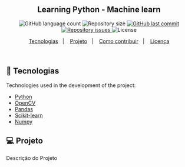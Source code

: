 <h1 align="center">
<img alt="" title="" src="" width="" />
  <!-- trocar: 'você pode colocar uma imagem (logo) que represente seu projeto (visualmente) -->
</h1>

<h2 align="center">Learning Python - Machine learn</h2>

<p align="center">
  <img alt="GitHub language count" src="https://img.shields.io/github/languages/count/mateustech/MachineLearning">
  <!-- trocar: 'rlocatelli9/template-README' pelo caminho do seu respositório -->

  <img alt="Repository size" src="https://img.shields.io/github/repo-size/mateustech/MachineLearning">
  <!-- trocar: 'rlocatelli9/template-README' pelo caminho do seu respositório -->

  <a href="https://github.com/mateustech/MachineLearning/commits/master">
  <!-- trocar: 'rlocatelli9/template-README' pelo caminho do seu respositório -->
    <img alt="GitHub last commit" src="https://img.shields.io/github/last-commit/mateustech/MachineLearning">
     <!-- trocar: 'rlocatelli9/template-README' pelo caminho do seu respositório -->
  </a>

  <a href="https://github.com/mateustech/MachineLearning/issues">
   <!-- trocar: 'rlocatelli9/template-README' pelo caminho do seu respositório -->
    <img alt="Repository issues" src="https://img.shields.io/github/issues/mateustech/MachineLearning">
     <!-- trocar: 'rlocatelli9/template-README' pelo caminho do seu respositório -->

  </a>

  <img alt="License" src="https://img.shields.io/badge/license-MIT-brightgreen">
</p>

<p align="center">
  <a href="#bookmark_tabs-tecnologias">Tecnologias</a>&nbsp;&nbsp;&nbsp;|&nbsp;&nbsp;&nbsp;
  <a href="#-projeto">Projeto</a>&nbsp;&nbsp;&nbsp;|&nbsp;&nbsp;&nbsp;
  <a href="#-como-contribuir">Como contribuir</a>&nbsp;&nbsp;&nbsp;|&nbsp;&nbsp;&nbsp;
  <a href="#memo-licença">Licença</a>
</p>

<br>

## :bookmark_tabs: Tecnologias

Technologies used in the development of the project:

- [Python](https://www.python.org/)
- [OpenCV](https://opencv.org/)
- [Pandas](https://pandas.pydata.org/)
- [Scikit-learn](https://scikit-learn.org/stable/)
- [Numpy](https://numpy.org/)

## 💻 Projeto

Descrição do Projeto


